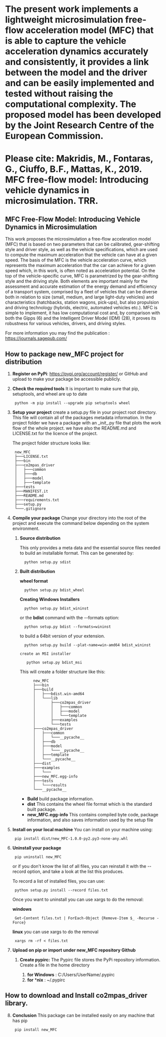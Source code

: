 # The present work implements a lightweight microsimulation free-flow acceleration model (MFC) that is able to capture the vehicle acceleration dynamics accurately and consistently, it provides a link between the model and the driver and can be easily implemented and tested without raising the computational complexity. The proposed model has been developed by the Joint Research Centre of the European Commission. 

# Please cite: Makridis, M., Fontaras, G., Ciuffo, B.F., Mattas, K., 2019. MFC free-flow model: Introducing vehicle dynamics in microsimulation. TRR.

## MFC Free-Flow Model: Introducing Vehicle Dynamics in Microsimulation

This work proposes the microsimulation a free-flow acceleration model (MFC) 
that is based on two parameters that can be calibrated, gear-shifting style and 
driver style, as well as the vehicle specifications, which are used to compute 
the maximum acceleration that the vehicle can have at a given speed. The basis 
of the MFC is the vehicle acceleration curve, which represents the maximum 
acceleration that the car can achieve for a given speed which, in this work, 
is often noted as acceleration potential. On the top of the vehicle-specific curve, 
MFC is parametrized by the gear-shifting style and the driving style. Both elements 
are important mainly for the assessment and accurate estimation of the energy 
demand and efficiency of a transport system, comprised by a fleet of vehicles 
that can be diverse both in relation to size (small, medium, and large light-duty
 vehicles) and characteristics (hatchbacks, station wagons, pick-ups), but also 
 propulsion and driving technology (hybrids, electric, automated vehicles etc.). 
 MFC is simple to implement, it has low computational cost and, by comparison 
 with both the Gipps (6) and the Intelligent Driver Model (IDM) (28), it proves 
 its robustness for various vehicles, drivers, and driving styles.
 
For more information you may find the publication :
https://journals.sagepub.com/ 


 
## How to package new_MFC project for distribution
<!--move them to CONTRIBUTING.md -->

1. **Register on PyPi**: https://pypi.org/account/register/ or GitHub and upload 
    to make your package be accessible publicly.
    
2. **Check the required tools**
    It is important to make sure that pip, setuptools, and wheel are up to date      
    
        python -m pip install --upgrade pip setuptools wheel
        
3. **Setup your project**
    create a setup.py file in your project root directory. This file will contain
    all of the packages metadata information. In the project folder we have
    a package with an \__init__.py file that plots the work flow of the whole 
    project. we have also the README.md and LICENSE.txt for the licence of the
    project.
    
    The project folder structure looks like: 
    
        new_MFC
        ├───LICENSE.txt
        ├───bin
        ├───co2mpas_driver
        │   ├───common
        │   ├───db
        │   ├───model
        │   ├───template
        ├───tests
        ├───MANIFEST.it
        ├───README.md
        ├───requirements.txt
        ├───setup.py
        └───.gitignore

4. **Compile your package**
   Change your directory into the root of the project and execute the command below
   depending on the system environment.
   
   1. **Source distribution**
   
        This only provides a meta data and the essential source files needed 
        to build an installable format. This can be generated by:
        
            python setup.py sdist
   
   2. **Built distribution**
         
         **wheel format**
         
            python setup.py bdist_wheel
            
         **Creating Windows Installers**
            
            python setup.py bdist_wininst
            
         or the **bdist** command with the --formats option:
         
            python setup.py bdist --formats=wininst
            
         to build a 64bit version of your extension.
         
            python setup.py build --plat-name=win-amd64 bdist_wininst
          
          create an MSI installer
          
             python setup.py bdist_msi
            
         This will create a folder structure like this:

                new_MFC
                ├───bin
                ├───build
                │   ├───bdist.win-amd64
                │   └───lib
                │       ├───co2mpas_driver
                │       │   ├───common
                │       │   ├───model
                │       │   └───template
                │       ├───examples
                │       └───tests
                ├───co2mpas_driver
                │   ├───common
                │   │   └───__pycache__
                │   ├───db
                │   ├───model
                │   │   └───__pycache__
                │   ├───template
                │   └───__pycache__
                ├───dist
                ├───examples
                │   └───
                ├───new_MFC.egg-info
                ├───tests
                │   └───results
                └───__pycache__
            
         * **Build** build package information.
         * **dist** This contains the wheel file format which is the standard 
            built package.
         * **new_MFC.egg-info** This contains compiled byte code, package 
            information, and also saves information used by the setup file
 
5. **Install on your local machine**
    You can install on your machine using:
    
        pip install dist/new_MFC-1.0.0-py2.py3-none-any.whl
        
6. **Uninstall your package**

        pip uninstall new_MFC
        
   or if you don't know the list of all files, you can reinstall it with the
   --record option, and take a look at the list this produces.
   
   To record a list of installed files, you can use:
   
        python setup.py install --record files.txt
        
   Once you want to uninstall you can use xargs to do the removal:
   
   **windows**
   
        Get-Content files.txt | ForEach-Object {Remove-Item $_ -Recurse -Force}
        
   **linux** you can use xargs to do the removal
   
        xargs rm -rf < files.txt

7. **Upload on pip or import under new_MFC repository Github**

    1. **Create pypirc:** The Pypirc file stores the PyPi repository information. 
    Create a file in the home directory
    
        1. **for Windows** :  C:/Users/UserName/.pypirc
        2. **for** ***nix** :   ~/.pypirc  

## How to download and Install co2mpas_driver library.
8. **Conclusion**
    This package can be installed easily on any machine that has pip
    
        pip install new_MFC 

[1]: https://ljvmiranda921.github.io/notebook/2018/06/21/precommits-using-black-and-flake8/
[2]: https://black.readthedocs.io/                   